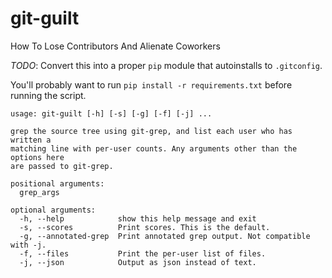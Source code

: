 # git-guilt
How To Lose Contributors And Alienate Coworkers

*TODO*: Convert this into a proper `pip` module that autoinstalls to
`.gitconfig`.

You'll probably want to run `pip install -r requirements.txt` before running the
script.

```
usage: git-guilt [-h] [-s] [-g] [-f] [-j] ...

grep the source tree using git-grep, and list each user who has written a
matching line with per-user counts. Any arguments other than the options here
are passed to git-grep.

positional arguments:
  grep_args

optional arguments:
  -h, --help            show this help message and exit
  -s, --scores          Print scores. This is the default.
  -g, --annotated-grep  Print annotated grep output. Not compatible with -j.
  -f, --files           Print the per-user list of files.
  -j, --json            Output as json instead of text.
```
